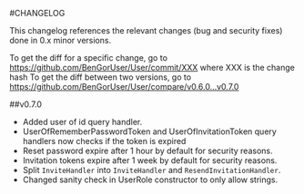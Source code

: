 #CHANGELOG

This changelog references the relevant changes (bug and security fixes) done in 0.x minor versions.

To get the diff for a specific change, go to https://github.com/BenGorUser/User/commit/XXX where XXX is the change hash
To get the diff between two versions, go to https://github.com/BenGorUser/User/compare/v0.6.0...v0.7.0

##v0.7.0

* Added user of id query handler.
* UserOfRememberPasswordToken and UserOfInvitationToken query handlers now checks if the token is expired
* Reset password expire after 1 hour by default for security reasons.
* Invitation tokens expire after 1 week by default for security reasons.
* Split `InviteHandler` into `InviteHandler` and `ResendInvitationHandler`.
* Changed sanity check in UserRole constructor to only allow strings.
